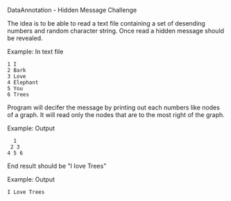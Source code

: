 DataAnnotation - Hidden Message Challenge

The idea is to be able to read a text file containing a set of desending numbers and random character string. Once read a hidden message should be revealed. 

Example: In text file

    1 I
    2 Bark
    3 Love
    4 Elephant
    5 You
    6 Trees

Program will decifer the message by printing out each numbers like nodes of a graph. It will read only the nodes that are to the most right of the graph.

Example: Output

      1
     2 3 
    4 5 6

End result should be "I Iove Trees"

Example: Output

    I Love Trees

